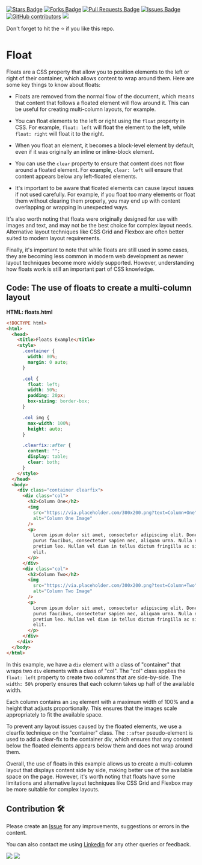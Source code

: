 <a href="https://github.com/drshahizan/learn-php/stargazers"><img src="https://img.shields.io/github/stars/drshahizan/learn-php" alt="Stars Badge"/></a>
<a href="https://github.com/drshahizan/learn-php/network/members"><img src="https://img.shields.io/github/forks/drshahizan/learn-php" alt="Forks Badge"/></a>
<a href="https://github.com/drshahizan/learn-php/pulls"><img src="https://img.shields.io/github/issues-pr/drshahizan/learn-php" alt="Pull Requests Badge"/></a>
<a href="https://github.com/drshahizan/learn-php/issues"><img src="https://img.shields.io/github/issues/drshahizan/learn-php" alt="Issues Badge"/></a>
<a href="https://github.com/drshahizan/learn-php/graphs/contributors"><img alt="GitHub contributors" src="https://img.shields.io/github/contributors/drshahizan/learn-php?color=2b9348"></a>
![](https://visitor-badge.glitch.me/badge?page_id=drshahizan/learn-php)

Don't forget to hit the :star: if you like this repo.

# Float
Floats are a CSS property that allow you to position elements to the left or right of their container, which allows content to wrap around them. Here are some key things to know about floats:

- Floats are removed from the normal flow of the document, which means that content that follows a floated element will flow around it. This can be useful for creating multi-column layouts, for example.

- You can float elements to the left or right using the `float` property in CSS. For example, `float: left` will float the element to the left, while `float: right` will float it to the right.

- When you float an element, it becomes a block-level element by default, even if it was originally an inline or inline-block element.

- You can use the `clear` property to ensure that content does not flow around a floated element. For example, `clear: left` will ensure that content appears below any left-floated elements.

- It's important to be aware that floated elements can cause layout issues if not used carefully. For example, if you float too many elements or float them without clearing them properly, you may end up with content overlapping or wrapping in unexpected ways.

It's also worth noting that floats were originally designed for use with images and text, and may not be the best choice for complex layout needs. Alternative layout techniques like CSS Grid and Flexbox are often better suited to modern layout requirements.

Finally, it's important to note that while floats are still used in some cases, they are becoming less common in modern web development as newer layout techniques become more widely supported. However, understanding how floats work is still an important part of CSS knowledge.

## Code: The use of floats to create a multi-column layout

**HTML: floats.html**

```html
<!DOCTYPE html>
<html>
  <head>
    <title>Floats Example</title>
    <style>
      .container {
        width: 80%;
        margin: 0 auto;
      }

      .col {
        float: left;
        width: 50%;
        padding: 20px;
        box-sizing: border-box;
      }

      .col img {
        max-width: 100%;
        height: auto;
      }

      .clearfix::after {
        content: "";
        display: table;
        clear: both;
      }
    </style>
  </head>
  <body>
    <div class="container clearfix">
      <div class="col">
        <h2>Column One</h2>
        <img
          src="https://via.placeholder.com/300x200.png?text=Column+One"
          alt="Column One Image"
        />
        <p>
          Lorem ipsum dolor sit amet, consectetur adipiscing elit. Donec vitae
          purus faucibus, consectetur sapien nec, aliquam urna. Nulla nec
          pretium leo. Nullam vel diam in tellus dictum fringilla ac sit amet
          elit.
        </p>
      </div>
      <div class="col">
        <h2>Column Two</h2>
        <img
          src="https://via.placeholder.com/300x200.png?text=Column+Two"
          alt="Column Two Image"
        />
        <p>
          Lorem ipsum dolor sit amet, consectetur adipiscing elit. Donec vitae
          purus faucibus, consectetur sapien nec, aliquam urna. Nulla nec
          pretium leo. Nullam vel diam in tellus dictum fringilla ac sit amet
          elit.
        </p>
      </div>
    </div>
  </body>
</html>

```

In this example, we have a `div` element with a class of "container" that wraps two `div` elements with a class of "col". The "col" class applies the `float: left` property to create two columns that are side-by-side. The `width: 50%` property ensures that each column takes up half of the available width.

Each column contains an `img` element with a maximum width of 100% and a height that adjusts proportionally. This ensures that the images scale appropriately to fit the available space.

To prevent any layout issues caused by the floated elements, we use a clearfix technique on the "container" class. The `::after` pseudo-element is used to add a clear-fix to the container div, which ensures that any content below the floated elements appears below them and does not wrap around them.

Overall, the use of floats in this example allows us to create a multi-column layout that displays content side by side, making better use of the available space on the page. However, it's worth noting that floats have some limitations and alternative layout techniques like CSS Grid and Flexbox may be more suitable for complex layouts.

## Contribution 🛠️
Please create an [Issue](https://github.com/drshahizan/learn-php/issues) for any improvements, suggestions or errors in the content.

You can also contact me using [Linkedin](https://www.linkedin.com/in/drshahizan/) for any other queries or feedback.

![](https://komarev.com/ghpvc/?username=drshahizan&label=Views&color=0e75b6&style=flat)
![](https://hit.yhype.me/github/profile?user_id=81284918)



